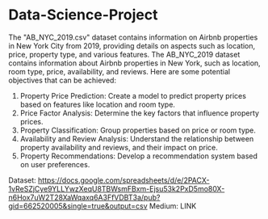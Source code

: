 # Data-Science-Project
The "AB_NYC_2019.csv" dataset contains information on Airbnb properties in New York City from 2019, providing details on aspects such as location, price, property type, and various features.
The AB_NYC_2019 dataset contains information about Airbnb properties in New York, such as location, room type, price, availability, and reviews. Here are some potential objectives that can be achieved:
1. Property Price Prediction: Create a model to predict property prices based on features like location and room type.
2. Price Factor Analysis: Determine the key factors that influence property prices.
3. Property Classification: Group properties based on price or room type.
4. Availability and Review Analysis: Understand the relationship between property availability and reviews, and their impact on price.
5. Property Recommendations: Develop a recommendation system based on user preferences.


Dataset: https://docs.google.com/spreadsheets/d/e/2PACX-1vReSZjCye9YLLYwzXeqU8TBWsmFBxm-Ejsu53k2PxD5mo80X-n6Hox7uW2T28XaWqaxq6A3FfVDBT3a/pub?gid=662520005&single=true&output=csv
Medium: LINK
